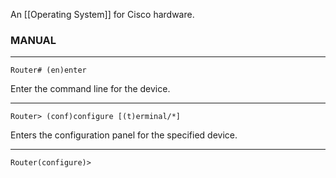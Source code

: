 An [[Operating System]] for Cisco hardware.
### MANUAL
****

```cisco
Router# (en)enter
```
Enter the command line for the device.

****

```cisco
Router> (conf)configure [(t)erminal/*]
```
Enters the configuration panel for the specified device.

****

```cisco
Router(configure)>
```